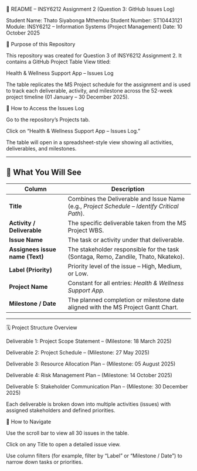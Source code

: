 📄 README – INSY6212 Assignment 2 (Question 3: GitHub Issues Log)

Student Name: Thato Siyabonga Mthembu
Student Number: ST10443121
Module: INSY6212 – Information Systems (Project Management)
Date: 10 October 2025

🧭 Purpose of this Repository

This repository was created for Question 3 of INSY6212 Assignment 2.
It contains a GitHub Project Table View titled:

Health & Wellness Support App – Issues Log

The table replicates the MS Project schedule for the assignment and is used to track each deliverable, activity, and milestone across the 52-week project timeline (01 January – 30 December 2025).

📂 How to Access the Issues Log

Go to the repository’s Projects tab.

Click on “Health & Wellness Support App – Issues Log.”

The table will open in a spreadsheet-style view showing all activities, deliverables, and milestones.
*************************************************************************************************************************************


🧱 What You Will See
-----------------------------------------------------------------------------------------------------------------------------
| Column                     | Description                                                                                  |
| -------------------------- | -------------------------------------------------------------------------------------------- |
| **Title**                  | Combines the Deliverable and Issue Name (e.g., *Project Schedule – Identify Critical Path*). |
| **Activity / Deliverable** | The specific deliverable taken from the MS Project WBS.                                      |
| **Issue Name**             | The task or activity under that deliverable.                                                 |
| **Assignees issue name (Text)**       | The stakeholder responsible for the task (Sontaga, Remo, Zandile, Thato, Nkateko).           |
| **Label (Priority)**       | Priority level of the issue – High, Medium, or Low.                                          |
| **Project Name**           | Constant for all entries: *Health & Wellness Support App.*                                   |
| **Milestone / Date**       | The planned completion or milestone date aligned with the MS Project Gantt Chart.            |
-----------------------------------------------------------------------------------------------------------------------------



🗓 Project Structure Overview

Deliverable 1: Project Scope Statement – (Milestone: 18 March 2025)

Deliverable 2: Project Schedule – (Milestone: 27 May 2025)

Deliverable 3: Resource Allocation Plan – (Milestone: 05 August 2025)

Deliverable 4: Risk Management Plan – (Milestone: 14 October 2025)

Deliverable 5: Stakeholder Communication Plan – (Milestone: 30 December 2025)

Each deliverable is broken down into multiple activities (issues) with assigned stakeholders and defined priorities.


🧩 How to Navigate

Use the scroll bar to view all 30 issues in the table.

Click on any Title to open a detailed issue view.

Use column filters (for example, filter by “Label” or “Milestone / Date”) to narrow down tasks or priorities.





